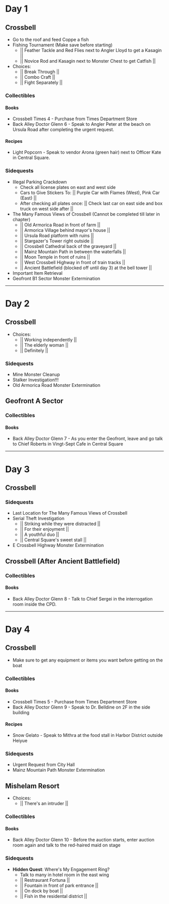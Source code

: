 # Day 1
## Crossbell
- Go to the roof and feed Coppe a fish
- Fishing Tournament (Make save before starting)
    - || Feather Tackle and Red Flies next to Angler Lloyd to get a Kasagin ||
    - || Novice Rod and Kasagin next to Monster Chest to get Catfish ||
- Choices:
    - || Break Through ||
    - || Combo Craft ||
    - || Fight Separately ||
### Collectibles
#### Books
- Crossbell Times 4 - Purchase from Times Department Store
- Back Alley Doctor Glenn 6 - Speak to Angler Peter at the beach on Ursula Road after completing the urgent request.
#### Recipes
- Light Popcorn -  	Speak to vendor Arona (green hair) next to Officer Kate in Central Square.
### Sidequests
- Illegal Parking Crackdown
    - Check all license plates on east and west side
    - Cars to Give Stickers To: || Purple Car with Flames (West), Pink Car (East) ||
    - After checking all plates once: || Check last car on east side and box truck on west side after ||
- The Many Famous Views of Crossbell (Cannot be completed till later in chapter)
    - || Old Armorica Road in front of farm ||
    - || Armorica Village behind mayor's house ||
    - || Ursula Road platform with ruins ||
    - || Stargazer's Tower right outside ||
    - || Crossbell Cathedral back of the graveyard ||
    - || Mainz Mountain Path in between the waterfalls ||
    - || Moon Temple in front of ruins ||
    - || West Crossbell Highway in front of train tracks ||
    - || Ancient Battlefield (blocked off until day 3) at the bell tower ||
- Important Item Retrieval
- Geofront B1 Sector Monster Extermination
---------------------------------------------------
# Day 2
## Crossbell
- Choices:
    - || Working independently ||
    - || The elderly woman ||
    - || Definitely ||
### Sidequests
- Mine Monster Cleanup
- Stalker Investigation!!!
- Old Armorica Road Monster Extermination
## Geofront A Sector
### Collectibles
#### Books
- Back Alley Doctor Glenn 7 - As you enter the Geofront, leave and go talk to Chief Roberts in Vingt-Sept Cafe in Central Square
---------------------------------------------------
# Day 3
## Crossbell
### Sidequests
- Last Location for The Many Famous Views of Crossbell
- Serial Theft Investigation
    - || Striking while they were distracted ||
    - || For their enjoyment ||
    - || A youthful duo ||
    - || Central Square's sweet stall ||
- E Crossbell Highway Monster Extermination
## Crossbell (After Ancient Battlefield)
### Collectibles
#### Books
- Back Alley Doctor Glenn 8 - Talk to Chief Sergei in the interrogation room inside the CPD.
--------------------------------------------------
# Day 4
## Crossbell
- Make sure to get any equipment or items you want before getting on the boat
### Collectibles
#### Books
- Crossbell Times 5 - Purchase from Times Department Store
- Back Alley Doctor Glenn 9 - Speak to Dr. Belldine on 2F in the side building
#### Recipes
- Snow Gelato - Speak to Mithra at the food stall in Harbor District outside Heiyue
### Sidequests
- Urgent Request from City Hall
- Mainz Mountain Path Monster Extermination
## Mishelam Resort
- Choices:
    - || There's an intruder ||
### Collectibles
#### Books
- Back Alley Doctor Glenn 10 - Before the auction starts, enter auction room again and talk to the red-haired maid on stage
### Sidequests
- **Hidden Quest**: Where's My Engagement Ring?
    - Talk to many in hotel room in the east wing
    - || Restraurant Fortuna ||
    - || Fountain in front of park entrance ||
    - || On dock by boat ||
    - || Fish in the residental district ||